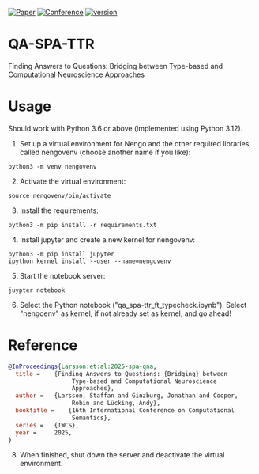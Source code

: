[![Paper](http://img.shields.io/badge/paper-PDF-B31B1B.svg)](https://preview.aclanthology.org/iwcs-25-ingestion/2025.iwcs-1.12.pdf)
[![Conference](http://img.shields.io/badge/conference-IWCS--2025-4b44ce.svg)](https://iwcs2025.github.io/)
[![version](https://img.shields.io/github/license/aluecking/QA-SPA-TTR)]()

# QA-SPA-TTR
Finding Answers to Questions: Bridging between Type-based and Computational Neuroscience Approaches

# Usage
Should work with Python 3.6 or above (implemented using Python 3.12).

1. Set up a virtual environment for Nengo and the other required libraries, called nengovenv (choose another name if you like):

```console
python3 -m venv nengovenv
```

2. Activate the virtual environment:

```console
source nengovenv/bin/activate
```

3. Install the requirements:

```console
python3 -m pip install -r requirements.txt
```

4. Install jupyter and create a new kernel for nengovenv:

```console
python3 -m pip install jupyter
ipython kernel install --user --name=nengovenv
```

5. Start the notebook server:

```console
juypter notebook
```

6. Select the Python notebook ("qa_spa-ttr_ft_typecheck.ipynb"). Select "nengoenv" as kernel, if not already set as kernel, and go ahead!

# Reference

```bibtex
@InProceedings{Larsson:et:al:2025-spa-qna,
  title =	 {Finding Answers to Questions: {Bridging} between
                  Type-based and Computational Neuroscience
                  Approaches},
  author =	 {Larsson, Staffan and Ginzburg, Jonathan and Cooper,
                  Robin and Lücking, Andy},
  booktitle =	 {16th International Conference on Computational
                  Semantics},
  series =	 {IWCS},
  year =	 2025,
}
```

8. When finished, shut down the server and deactivate the virtual environment.

